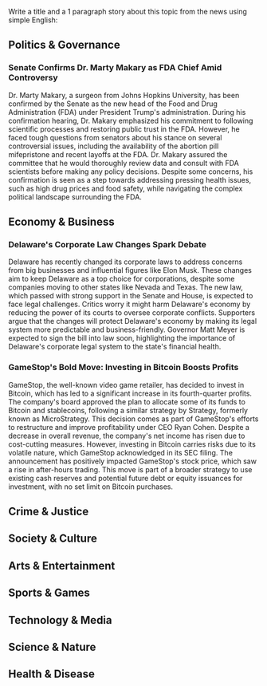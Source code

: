 Write a title and a 1 paragraph story about this topic from the news using simple English:

## Politics & Governance

### Senate Confirms Dr. Marty Makary as FDA Chief Amid Controversy

Dr. Marty Makary, a surgeon from Johns Hopkins University, has been confirmed by the Senate as the new head of the Food and Drug Administration (FDA) under President Trump's administration. During his confirmation hearing, Dr. Makary emphasized his commitment to following scientific processes and restoring public trust in the FDA. However, he faced tough questions from senators about his stance on several controversial issues, including the availability of the abortion pill mifepristone and recent layoffs at the FDA. Dr. Makary assured the committee that he would thoroughly review data and consult with FDA scientists before making any policy decisions. Despite some concerns, his confirmation is seen as a step towards addressing pressing health issues, such as high drug prices and food safety, while navigating the complex political landscape surrounding the FDA.

## Economy & Business

### Delaware's Corporate Law Changes Spark Debate

Delaware has recently changed its corporate laws to address concerns from big businesses and influential figures like Elon Musk. These changes aim to keep Delaware as a top choice for corporations, despite some companies moving to other states like Nevada and Texas. The new law, which passed with strong support in the Senate and House, is expected to face legal challenges. Critics worry it might harm Delaware's economy by reducing the power of its courts to oversee corporate conflicts. Supporters argue that the changes will protect Delaware's economy by making its legal system more predictable and business-friendly. Governor Matt Meyer is expected to sign the bill into law soon, highlighting the importance of Delaware's corporate legal system to the state's financial health.

### GameStop's Bold Move: Investing in Bitcoin Boosts Profits

GameStop, the well-known video game retailer, has decided to invest in Bitcoin, which has led to a significant increase in its fourth-quarter profits. The company's board approved the plan to allocate some of its funds to Bitcoin and stablecoins, following a similar strategy by Strategy, formerly known as MicroStrategy. This decision comes as part of GameStop's efforts to restructure and improve profitability under CEO Ryan Cohen. Despite a decrease in overall revenue, the company's net income has risen due to cost-cutting measures. However, investing in Bitcoin carries risks due to its volatile nature, which GameStop acknowledged in its SEC filing. The announcement has positively impacted GameStop's stock price, which saw a rise in after-hours trading. This move is part of a broader strategy to use existing cash reserves and potential future debt or equity issuances for investment, with no set limit on Bitcoin purchases.

## Crime & Justice

## Society & Culture

## Arts & Entertainment

## Sports & Games

## Technology & Media

## Science & Nature

## Health & Disease

